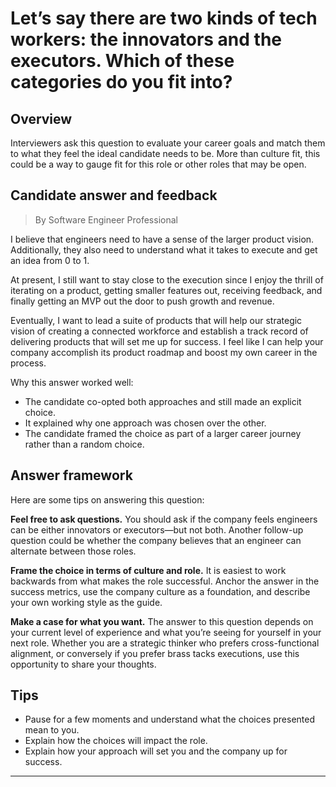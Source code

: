 # Let’s say there are two kinds of tech workers: the innovators and the executors. Which of these categories do you fit into?

## Overview
Interviewers ask this question to evaluate your career goals and match them to what they feel the ideal candidate needs to be. More than culture fit, this could be a way to gauge fit for this role or other roles that may be open.

## Candidate answer and feedback
> By Software Engineer Professional

I believe that engineers need to have a sense of the larger product vision. Additionally, they also need to understand what it takes to execute and get an idea from 0 to 1.

At present, I still want to stay close to the execution since I enjoy the thrill of iterating on a product, getting smaller features out, receiving feedback, and finally getting an MVP out the door to push growth and revenue.

Eventually, I want to lead a suite of products that will help our strategic vision of creating a connected workforce and establish a track record of delivering products that will set me up for success. I feel like I can help your company accomplish its product roadmap and boost my own career in the process.

Why this answer worked well:

* The candidate co-opted both approaches and still made an explicit choice.
* It explained why one approach was chosen over the other.
* The candidate framed the choice as part of a larger career journey rather than a random choice.

## Answer framework
Here are some tips on answering this question:

**Feel free to ask questions.** You should ask if the company feels engineers can be either innovators or executors—but not both. Another follow-up question could be whether the company believes that an engineer can alternate between those roles.

**Frame the choice in terms of culture and role.** It is easiest to work backwards from what makes the role successful. Anchor the answer in the success metrics, use the company culture as a foundation, and describe your own working style as the guide.

**Make a case for what you want.** The answer to this question depends on your current level of experience and what you’re seeing for yourself in your next role. Whether you are a strategic thinker who prefers cross-functional alignment, or conversely if you prefer brass tacks executions, use this opportunity to share your thoughts.

## Tips

* Pause for a few moments and understand what the choices presented mean to you.
* Explain how the choices will impact the role.
* Explain how your approach will set you and the company up for success.

---
